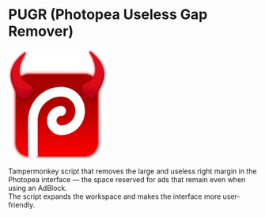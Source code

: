 # PUGR (Photopea Useless Gap Remover)

<img src="./logo.webp" width="200px" alt="pugr (Photopea Useless Gap Remover) logo">

Tampermonkey script that removes the large and useless right margin in the Photopea interface — the space reserved for ads that remain even when using an AdBlock.<br />
The script expands the workspace and makes the interface more user-friendly.

